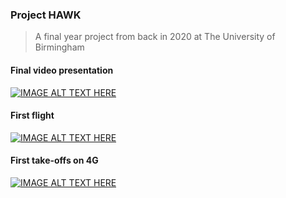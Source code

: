 ### Project HAWK 
> A final year project from back in 2020 at The University of Birmingham

#### Final video presentation
[![IMAGE ALT TEXT HERE](http://img.youtube.com/vi/G-JmU4yYcoE/0.jpg)](http://www.youtube.com/watch?v=G-JmU4yYcoE)


#### First flight
[![IMAGE ALT TEXT HERE](http://img.youtube.com/vi/LCkdW5JWxsk/0.jpg)](http://www.youtube.com/watch?v=LCkdW5JWxsk)

#### First take-offs on 4G
[![IMAGE ALT TEXT HERE](http://img.youtube.com/vi/9D7jTo0GVSU/0.jpg)](http://www.youtube.com/watch?v=9D7jTo0GVSU)
